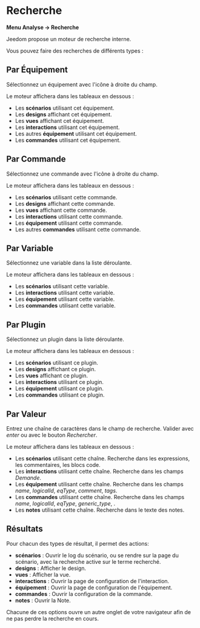 # Recherche
**Menu Analyse → Recherche**

Jeedom propose un moteur de recherche interne.

Vous pouvez faire des recherches de différents types :

## Par Équipement

Sélectionnez un équipement avec l'icône à droite du champ.

Le moteur affichera dans les tableaux en dessous :

- Les **scénarios** utilisant cet équipement.
- Les **designs** affichant cet équipement.
- Les **vues** affichant cet équipement.
- Les **interactions** utilisant cet équipement.
- Les autres **équipement** utilisant cet équipement.
- Les **commandes** utilisant cet équipement.

## Par Commande

Sélectionnez une commande avec l'icône à droite du champ.

Le moteur affichera dans les tableaux en dessous :

- Les **scénarios** utilisant cette commande.
- Les **designs** affichant cette commande.
- Les **vues** affichant cette commande.
- Les **interactions** utilisant cette commande.
- Les **équipement** utilisant cette commande.
- Les autres **commandes** utilisant cette commande.

## Par Variable

Sélectionnez une variable dans la liste déroulante.

Le moteur affichera dans les tableaux en dessous :

- Les **scénarios** utilisant cette variable.
- Les **interactions** utilisant cette variable.
- Les **équipement** utilisant cette variable.
- Les **commandes** utilisant cette variable.

## Par Plugin

Sélectionnez un plugin dans la liste déroulante.

Le moteur affichera dans les tableaux en dessous :

- Les **scénarios** utilisant ce plugin.
- Les **designs** affichant ce plugin.
- Les **vues** affichant ce plugin.
- Les **interactions** utilisant ce plugin.
- Les **équipement** utilisant ce plugin.
- Les **commandes** utilisant ce plugin.

## Par Valeur

Entrez une chaîne de caractères dans le champ de recherche. Valider avec *enter* ou avec le bouton *Rechercher*.

Le moteur affichera dans les tableaux en dessous :

- Les **scénarios** utilisant cette chaîne.
	Recherche dans les expressions, les commentaires, les blocs code.
- Les **interactions** utilisant cette chaîne.
	Recherche dans les champs *Demande*.
- Les **équipement** utilisant cette chaîne.
	Recherche dans les champs *name*, *logicalId*, *eqType*, *comment*, *tags*.
- Les **commandes** utilisant cette chaîne.
	Recherche dans les champs *name*, *logicalId*, *eqType*, *generic_type*, .
- Les **notes** utilisant cette chaîne.
	Recherche dans le texte des notes.

## Résultats

Pour chacun des types de résultat, il permet des actions:
- **scénarios** : Ouvrir le log du scénario, ou se rendre sur la page du scénario, avec la recherche active sur le terme recherché.
- **designs** : Afficher le design.
- **vues** : Afficher la vue.
- **interactions** : Ouvrir la page de configuration de l'interaction.
- **équipement** : Ouvrir la page de configuration de l'équipement.
- **commandes** : Ouvrir la configuration de la commande.
- **notes** : Ouvrir la Note.

Chacune de ces options ouvre un autre onglet de votre navigateur afin de ne pas perdre la recherche en cours.

